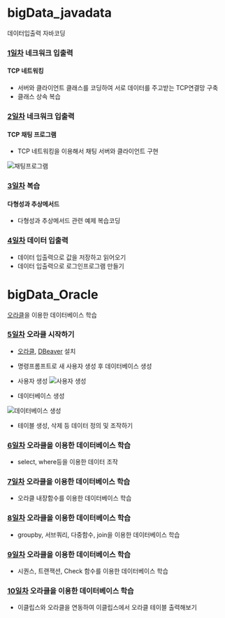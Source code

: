# bigData_javadata
데이터입출력 자바코딩

### [1일차](https://github.com/Hsegunn/bigData_javadata/tree/main/day01) 네크워크 입출력

#### TCP 네트워킹
- 서버와 클라이언트 클래스를 코딩하여 서로 데이터를 주고받는 TCP연결망 구축
- 클래스 상속 복습

### [2일차](https://github.com/Hsegunn/bigData_javadata/tree/main/day02) 네크워크 입출력

#### TCP 채팅 프로그램
- TCP 네트워킹을 이용해서 채팅 서버와 클라이언트 구현

![채팅프로그램](https://raw.githubusercontent.com/Hsegunn/bigData_javadata/main/images/img01.png)

### [3일차](https://github.com/Hsegunn/bigData_javadata/tree/main/day03) 복습

#### 다형성과 추상메서드
- 다형성과 추상메서드 관련 예제 복습코딩

### [4일차](https://github.com/Hsegunn/bigData_javadata/tree/main/day04) 데이터 입출력

- 데이터 입출력으로 값을 저장하고 읽어오기
- 데이터 입출력으로 로그인프로그램 만들기

# bigData_Oracle
[오라클](https://www.oracle.com/kr/)을 이용한 데이터베이스 학습

### [5일차](https://github.com/Hsegunn/bigData_javadata/tree/main/day05) 오라클 시작하기

- [오라클](https://www.oracle.com/kr/), [DBeaver](https://dbeaver.io/download/) 설치
- 명령프롬프트로 새 사용자 생성 후 데이터베이스 생성

- 사용자 생성
![사용자 생성](https://raw.githubusercontent.com/Hsegunn/bigData_javadata/main/images/img02.png)

- 데이터베이스 생성

![데이터베이스 생성](https://raw.githubusercontent.com/Hsegunn/bigData_javadata/main/images/img03.png)

- 테이블 생성, 삭제 등 데이터 정의 및 조작하기

### [6일차](https://github.com/Hsegunn/bigData_javadata/tree/main/day06) 오라클을 이용한 데이터베이스 학습

- select, where등을 이용한 데이터 조작

### [7일차](https://github.com/Hsegunn/bigData_javadata/tree/main/day07) 오라클을 이용한 데이터베이스 학습

- 오라클 내장함수를 이용한 데이터베이스 학습

### [8일차](https://github.com/Hsegunn/bigData_javadata/tree/main/day08) 오라클을 이용한 데이터베이스 학습

- groupby, 서브쿼리, 다중함수, join을 이용한 데이터베이스 학습 

### [9일차](https://github.com/Hsegunn/bigData_javadata/tree/main/day09) 오라클을 이용한 데이터베이스 학습

- 시퀀스, 트랜잭션, Check 함수를 이용한 데이터베이스 학습 

### [10일차](https://github.com/Hsegunn/bigData_javadata/tree/main/day09) 오라클을 이용한 데이터베이스 학습

- 이클립스와 오라클을 연동하여 이클립스에서 오라클 테이블 출력해보기